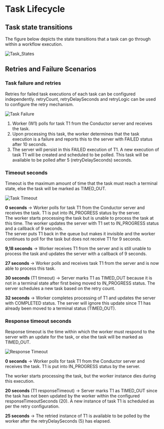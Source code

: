# Task Lifecycle

## Task state transitions

The figure below depicts the state transitions that a task can go through within a workflow execution.

![Task_States](/img/task_states.png)

## Retries and Failure Scenarios

### Task failure and retries

Retries for failed task executions of each task can be configured independently. retryCount, retryDelaySeconds and retryLogic can be used to configure the retry mechanism.

![Task Failure](/img/TaskFailure.png)

1. Worker (W1) polls for task T1 from the Conductor server and receives the task.
2. Upon processing this task, the worker determines that the task execution is a failure and reports this to the server with FAILED status after 10 seconds.
3. The server will persist in this FAILED execution of T1. A new execution of task T1 will be created and scheduled to be polled. This task will be available to be polled after 5 (retryDelaySeconds) seconds.

### Timeout seconds

Timeout is the maximum amount of time that the task must reach a terminal state, else the task will be marked as TIMED_OUT.

![Task Timeout](/img/TimeoutSeconds.png)

**0 seconds** -> Worker polls for task T1 from the Conductor server and receives the task. T1 is put into IN_PROGRESS status by the server.  
The worker starts processing the task but is unable to process the task at this time. The worker updates the server with T1 set to IN_PROGRESS status and a callback of 9 seconds.  
The server puts T1 back in the queue but makes it invisible and the worker continues to poll for the task but does not receive T1 for 9 seconds.

**9,18 seconds** -> Worker receives T1 from the server and is still unable to process the task and updates the server with a callback of 9 seconds.

**27 seconds** -> Worker polls and receives task T1 from the server and is now able to process this task.

**30 seconds** (T1 timeout) -> Server marks T1 as TIMED_OUT because it is not in a terminal state after first being moved to IN_PROGRESS status. The server schedules a new task based on the retry count.

**32 seconds** -> Worker completes processing of T1 and updates the server with COMPLETED status. The server will ignore this update since T1 has already been moved to a terminal status (TIMED_OUT).

### Response timeout seconds

Response timeout is the time within which the worker must respond to the server with an update for the task, or else the task will be marked as TIMED_OUT.

![Response Timeout](/img/ResponseTimeoutSeconds.png)

**0 seconds** -> Worker polls for task T1 from the Conductor server and receives the task. T1 is put into IN_PROGRESS status by the server.

The worker starts processing the task, but the worker instance dies during this execution.

**20 seconds** (T1 responseTimeout) -> Server marks T1 as TIMED_OUT since the task has not been updated by the worker within the configured responseTimeoutSeconds (20). A new instance of task T1 is scheduled as per the retry configuration.

**25 seconds** -> The retried instance of T1 is available to be polled by the worker after the retryDelaySeconds (5) has elapsed.

